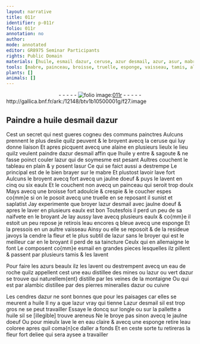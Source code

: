 ```yaml
---
layout: narrative
title: 011r
identifier: p-011r
folio: 011r
annotation: no
author:
mode: annotated
editor: GR8975 Seminar Participants
rights: Public Domain
materials: [huile, esmail dazur, ceruse, azur desmail, azur, asur, mabre, jaulne doeuf, eaulx, eau, cendre, esmail, azurs, eau de roche, vert dazur, cuivre, cendres dazur, eau coloree]
tools: [mabre, painceau, broisse, truelle, esponge, vaisseau, tamis, alambic]
plants: []
animals: []
---
```


<div class="folio" align="center">- - - - - <a href="http://gallica.bnf.fr/ark:/12148/btv1b10500001g/f27.image" target="_blank"><img src="https://cu-mkp.github.io/2017-workshop-edition/assets/photo-icon.png" alt="folio image: " style="display:inline-block; margin-bottom:-3px;"/>011r</a> - - - - - </div> http://gallica.bnf.fr/ark:/12148/btv1b10500001g/f27.image   

## Paindre a <span class="m">huile</span> d<span class="m">esmail dazur</span>

 
 Cest un secret qui nest gueres cogneu des communs <span class="pro">painctres</span> Aulcuns prennent le plus deslie quilz peuvent & le broyent avecq la <span class="m">ceruse</span> qui luy donne liaison Et apres picquent avecq une alaine en plusieurs lieulx le lieu quilz veulent paindre d<span class="m">azur desmail</span> affin que l<span class="m">huile</span> y entre & sagoute & ne fasse poinct couler l<span class="m">azur</span> qui de soymesme est pesant Aultres couchent le tableau en plain & y posent l<span class="m">asur</span> Ce qui se faict aussi a destrempe Le principal est de le bien brayer sur le <span class="m"><span class="tl">mabre</span></span> Et plustost lavoir lave fort Aulcuns le broyent avecq fort avecq un <span class="m">jaulne doeuf</span> & puys le lavent en cinq ou six eaulx Et le couchent non avecq un <span class="tl">painceau</span> qui seroit trop doulx Mays avecq une <span class="tl">broisse</span> fort adoulcie & crespie & le coucher espes co{mm}e si on le posoit avecq une <span class="tl">truelle</span> en se reposant il sunist et saplatist Jay experimente que broyer l<span class="m">azur desmail</span> avec <span class="m">jaulne doeuf</span> & apres le laver en plusieurs <span class="m">eaulx</span> est bon Toutesfois il perd un peu de sa naifvete en le broyant Je lay aussy lave avecq plusieurs <span class="m">eaulx</span> & co{mm}e il estoit un peu repose je retirois l<span class="m">eau</span> encores q bleue avecq une <span class="tl">esponge</span> Et la pressois en un aultre <span class="tl">vaisseau</span> Ainsy ou elle se reposoit & de la resideue javoys la <span class="m">cendre</span> la fleur et le plus subtil de l<span class="m">azur</span> sans le broyer qui est le meilleur car en le broyant il perd de sa taincture Ceulx qui en <span class="pl">allemaigne</span> le font Le composent co{mm}e <span class="m">esmail</span> en grandes pieces lesquelles ilz pillent & passent par plusieurs <span class="tl">tamis</span> & les lavent
 
Pour faire les <span class="m">azurs</span> beaulx ilz les lavent ou destrempent avecq un <span class="m">eau de roche</span> quilz appellent cest une <span class="m">eau</span> distillee des mines ou l<span class="m">azur</span> ou <span class="m">vert dazur</span> se trouve qui naturellem{ent} distille par les veines de la montaigne Ou qui est par <span class="tl">alambic</span> distillee par des pierres mineralles d<span class="m">azur</span> ou <span class="m">cuivre</span>
 
Les <span class="m">cendres dazur</span> ne sont bonnes que pour les paisages car elles se meurent a <span class="m">huile</span> Il ny a que l<span class="m">azur</span> vray qui tienne L<span class="m">azur desmail</span> sil est trop gros ne se peut travailler Essaye le doncq sur l<span class="bp">ongle</span> ou sur la pallette a <span class="m">huile</span> sil se [illegible] trouve areneus Ne le broye pas sinon avecq le <span class="m">jaulne doeuf</span> Ou pour mieulx lave le en <span class="m">eau</span> claire & avecq une <span class="tl">esponge</span> retire l<span class="m">eau coloree</span> apres quil coma{n}ce daller a fonds Et en ceste sorte tu retireras la fleur fort deliee qui sera aysee a travailler
 